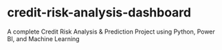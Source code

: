 # credit-risk-analysis-dashboard
A complete Credit Risk Analysis &amp; Prediction Project using Python, Power BI, and Machine Learning
